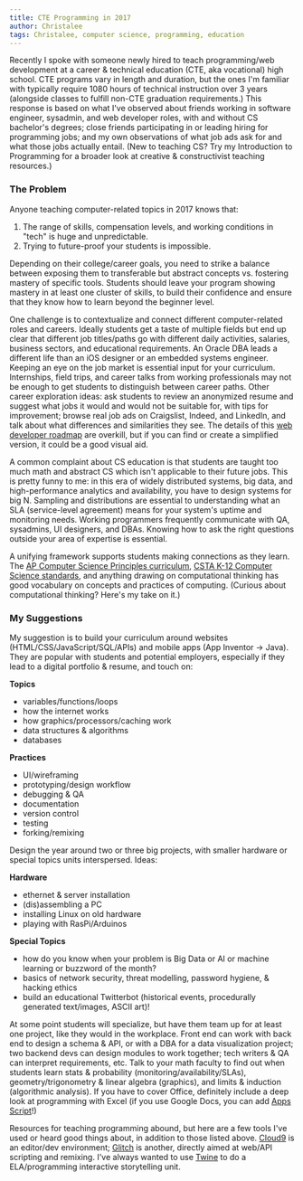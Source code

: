 ```yaml
---
title: CTE Programming in 2017
author: Christalee
tags: Christalee, computer science, programming, education
---
```


Recently I spoke with someone newly hired to teach programming/web development at a career & technical education (CTE, aka vocational) high school. CTE programs vary in length and duration, but the ones I'm familiar with typically require 1080 hours of technical instruction over 3 years (alongside classes to fulfill non-CTE graduation requirements.) This response is based on what I've observed about friends working in software engineer, sysadmin, and web developer roles, with and without CS bachelor's degrees; close friends participating in or leading hiring for programming jobs; and my own observations of what job ads ask for and what those jobs actually entail. (New to teaching CS? Try my Introduction to Programming for a broader look at creative & constructivist teaching resources.)

### The Problem

Anyone teaching computer-related topics in 2017 knows that:

1. The range of skills, compensation levels, and working conditions in "tech" is huge and unpredictable.
2. Trying to future-proof your students is impossible. 

<!-- more -->
Depending on their college/career goals, you need to strike a balance between exposing them to transferable but abstract concepts vs. fostering mastery of specific tools. Students should leave your program showing mastery in at least one cluster of skills, to build their confidence and ensure that they know how to learn beyond the beginner level.

One challenge is to contextualize and connect different computer-related roles and careers. Ideally students get a taste of multiple fields but end up clear that different job titles/paths go with different daily activities, salaries, business sectors, and educational requirements. An Oracle DBA leads a different life than an iOS designer or an embedded systems engineer. Keeping an eye on the job market is essential input for your curriculum. Internships, field trips, and career talks from working professionals may not be enough to get students to distinguish between career paths. Other career exploration ideas: ask students to review an anonymized resume and suggest what jobs it would and would not be suitable for, with tips for improvement; browse real job ads on Craigslist, Indeed, and LinkedIn, and talk about what differences and similarities they see. The details of this [web developer roadmap](https://github.com/kamranahmedse/developer-roadmap) are overkill, but if you can find or create a simplified version, it could be a good visual aid.

A common complaint about CS education is that students are taught too much math and abstract CS which isn't applicable to their future jobs. This is pretty funny to me: in this era of widely distributed systems, big data, and high-performance analytics and availability, you have to design systems for big N. Sampling and distributions are essential to understanding what an SLA (service-level agreement) means for your system's uptime and monitoring needs. Working programmers frequently communicate with QA, sysadmins, UI designers, and DBAs. Knowing how to ask the right questions outside your area of expertise is essential. 

A unifying framework supports students making connections as they learn. The [AP Computer Science Principles curriculum](https://apstudent.collegeboard.org/apcourse/ap-computer-science-principles), [CSTA K-12 Computer Science standards](https://www.csteachers.org/page/standards), and anything drawing on computational thinking has good vocabulary on concepts and practices of computing. (Curious about computational thinking? Here's my take on it.)

### My Suggestions
My suggestion is to build your curriculum around websites (HTML/CSS/JavaScript/SQL/APIs) and mobile apps (App Inventor -> Java). They are popular with students and potential employers, especially if they lead to a digital portfolio & resume, and touch on:

**Topics**

* variables/functions/loops
* how the internet works
* how graphics/processors/caching work
* data structures & algorithms
* databases

**Practices**

* UI/wireframing
* prototyping/design workflow
* debugging & QA
* documentation
* version control
* testing
* forking/remixing

Design the year around two or three big projects, with smaller hardware or special topics units interspersed. Ideas: 

**Hardware**

* ethernet & server installation
* (dis)assembling a PC
* installing Linux on old hardware
* playing with RasPi/Arduinos

**Special Topics**

* how do you know when your problem is Big Data or AI or machine learning or buzzword of the month? 
* basics of network security, threat modelling, password hygiene, & hacking ethics
* build an educational Twitterbot (historical events, procedurally generated text/images, ASCII art)!

At some point students will specialize, but have them team up for at least one project, like they would in the workplace. Front end can work with back end to design a schema & API, or with a DBA for a data visualization project; two backend devs can design modules to work together; tech writers & QA can interpret requirements, etc. Talk to your math faculty to find out when students learn stats & probability (monitoring/availability/SLAs), geometry/trigonometry & linear algebra (graphics), and limits & induction (algorithmic analysis). If you have to cover Office, definitely include a deep look at programming with Excel (if you use Google Docs, you can add [Apps Script](https://developers.google.com/apps-script/)!)

Resources for teaching programming abound, but here are a few tools I've used or heard good things about, in addition to those listed above. [Cloud9](https://c9.io/) is an editor/dev environment; [Glitch](https://glitch.com/) is another, directly aimed at web/API scripting and remixing. I've always wanted to use [Twine](https://twinery.org/) to do a ELA/programming interactive storytelling unit.